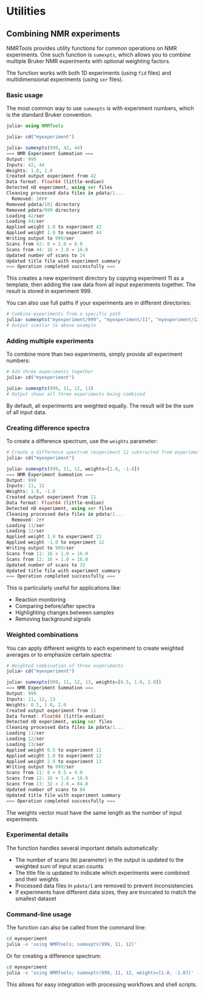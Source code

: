 # Utilities

## Combining NMR experiments

NMRTools provides utility functions for common operations on NMR experiments. One such function is `sumexpts`, which allows you to combine multiple Bruker NMR experiments with optional weighting factors.

The function works with both 1D experiments (using `fid` files) and multidimensional experiments (using `ser` files).

### Basic usage

The most common way to use `sumexpts` is with experiment numbers, which is the standard Bruker convention.

```julia
julia> using NMRTools

julia> cd("myexperiment")

julia> sumexpts(999, 42, 44)
=== NMR Experiment Summation ===
Output: 999
Inputs: 42, 44
Weights: 1.0, 1.0
Created output experiment from 42
Data format: Float64 (little-endian)
Detected nD experiment, using ser files
Cleaning processed data files in pdata/1...
  Removed: 3rrr
Removed pdata/101 directory
Removed pdata/999 directory
Loading 42/ser
Loading 44/ser
Applied weight 1.0 to experiment 42
Applied weight 1.0 to experiment 44
Writing output to 999/ser
Scans from 42: 8 × 1.0 = 8.0
Scans from 44: 16 × 1.0 = 16.0
Updated number of scans to 24
Updated title file with experiment summary
=== Operation completed successfully ===
```

This creates a new experiment directory by copying experiment 11 as a template, then adding the raw data from all input experiments together. The result is stored in experiment 999.

You can also use full paths if your experiments are in different directories:

```julia
# Combine experiments from a specific path
julia> sumexpts("myexperiment/999", "myexperiment/11", "myexperiment/12")
# Output similar to above example
```

### Adding multiple experiments

To combine more than two experiments, simply provide all experiment numbers:

```julia
# Add three experiments together
julia> cd("myexperiment")

julia> sumexpts(999, 11, 12, 13)
# Output shows all three experiments being combined
```

By default, all experiments are weighted equally. The result will be the sum of all input data.

### Creating difference spectra

To create a difference spectrum, use the `weights` parameter:

```julia
# Create a difference spectrum (experiment 12 subtracted from experiment 11)
julia> cd("myexperiment")

julia> sumexpts(999, 11, 12, weights=[1.0, -1.0])
=== NMR Experiment Summation ===
Output: 999
Inputs: 11, 12
Weights: 1.0, -1.0
Created output experiment from 11
Data format: Float64 (little-endian)
Detected nD experiment, using ser files
Cleaning processed data files in pdata/1...
  Removed: 2rr
Loading 11/ser
Loading 12/ser
Applied weight 1.0 to experiment 11
Applied weight -1.0 to experiment 12
Writing output to 999/ser
Scans from 11: 16 × 1.0 = 16.0
Scans from 12: 16 × 1.0 = 16.0
Updated number of scans to 32
Updated title file with experiment summary
=== Operation completed successfully ===
```

This is particularly useful for applications like:
- Reaction monitoring
- Comparing before/after spectra
- Highlighting changes between samples
- Removing background signals

### Weighted combinations

You can apply different weights to each experiment to create weighted averages or to emphasize certain spectra:

```julia
# Weighted combination of three experiments
julia> cd("myexperiment")

julia> sumexpts(999, 11, 12, 13, weights=[0.5, 1.0, 2.0])
=== NMR Experiment Summation ===
Output: 999
Inputs: 11, 12, 13
Weights: 0.5, 1.0, 2.0
Created output experiment from 11
Data format: Float64 (little-endian)
Detected nD experiment, using ser files
Cleaning processed data files in pdata/1...
Loading 11/ser
Loading 12/ser
Loading 13/ser
Applied weight 0.5 to experiment 11
Applied weight 1.0 to experiment 12
Applied weight 2.0 to experiment 13
Writing output to 999/ser
Scans from 11: 8 × 0.5 = 4.0
Scans from 12: 16 × 1.0 = 16.0
Scans from 13: 32 × 2.0 = 64.0
Updated number of scans to 84
Updated title file with experiment summary
=== Operation completed successfully ===
```

The weights vector must have the same length as the number of input experiments.

### Experimental details

The function handles several important details automatically:

- The number of scans (`NS` parameter) in the output is updated to the weighted sum of input scan counts
- The title file is updated to indicate which experiments were combined and their weights
- Processed data files in `pdata/1` are removed to prevent inconsistencies
- If experiments have different data sizes, they are truncated to match the smallest dataset

### Command-line usage

The function can also be called from the command line:

```bash
cd myexperiment
julia -e 'using NMRTools; sumexpts(999, 11, 12)'
```

Or for creating a difference spectrum:

```bash
cd myexperiment
julia -e 'using NMRTools; sumexpts(999, 11, 12, weights=[1.0, -1.0])'
```

This allows for easy integration with processing workflows and shell scripts.